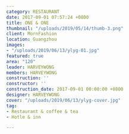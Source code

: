 ```yaml
---
category: RESTAURANT
date: 2017-09-01 07:57:24 +0800
title: ONE & ONE
thumbnail: "/uploads/2019/05/14/thumb-3.png"
client: MornFashion
location: Guangzhou
images:
- "/uploads/2019/06/13/ylyg-01.jpg"
featured: true
area: "120"
leader: HARVEYWONG
members: HARVEYWONG
construction: ''
constructor: ''
construction_date: 2017-09-01 00:00:00 +0800
designer: HARVEYWONG
cover: "/uploads/2019/06/13/ylyg-cover.jpg"
tag:
- Restaurant & coffee & tea
- Hotle & inn

---
```

